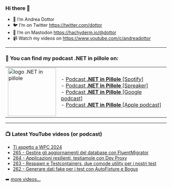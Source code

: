 ### Hi there 👋

- 🖖 I’m Andrea Dottor
- 🐦 I’m on Twitter https://twitter.com/dottor
- 🦄 I’m on Mastodon <a rel="me" href="https://hachyderm.io/@dottor">https://hachyderm.io/@dottor</a>
- 📹 Watch my videos on https://www.youtube.com/c/andreadottor

---

### 📢 You can find my podcast **.NET in pillole** on:
  
<table>
  <tr>
    <td>
      <img src="https://www.dottor.net/images/podcast_logo.png" alt="logo .NET in pillole" width="150" height="150" />
    </td>
    <td>  
- <a href="https://open.spotify.com/show/7jyoG6BBmzvScNOqSpVvQQ">Podcast <strong>.NET in Pillole</strong> [Spotify]</a><br />
- <a href="https://www.spreaker.com/show/net-in-pillole">Podcast <strong>.NET in Pillole</strong> [Spreaker]</a><br />
- <a href="https://www.google.com/podcasts?feed=aHR0cHM6Ly93d3cuc3ByZWFrZXIuY29tL3Nob3cvMzY4NTM0NC9lcGlzb2Rlcy9mZWVk">Podcast <strong>.NET in Pillole</strong> [Google podcast]</a><br />
- <a href="https://podcasts.apple.com/it/podcast/net-in-pillole/id1478648398">Podcast <strong>.NET in Pillole</strong> [Apple podcast]</a><br />
    </td>
  </tr>
</table>

---

### 📺 Latest YouTube videos (or podcast)

<!-- YOUTUBE:START -->
- [Ti aspetto a WPC 2024](https://www.youtube.com/watch?v=PVcrLhjTJqc)
- [265 - Gestire gli aggiornamenti del database con FluentMigrator](https://www.youtube.com/watch?v=tmD_BUgBle0)
- [264 - Applicazioni resilienti, testiamole con Dev Proxy](https://www.youtube.com/watch?v=KL50wYL2XVQ)
- [263 - Respawn e Testcontainers, due comode utility per i nostri test](https://www.youtube.com/watch?v=_sm90B4-5ew)
- [262 - Generare dati fake per i test con AutoFixture e Bogus](https://www.youtube.com/watch?v=DBGGYvbB6Xc)
<!-- YOUTUBE:END -->

➡️ [more videos...](https://www.youtube.com/AndreaDottor)


